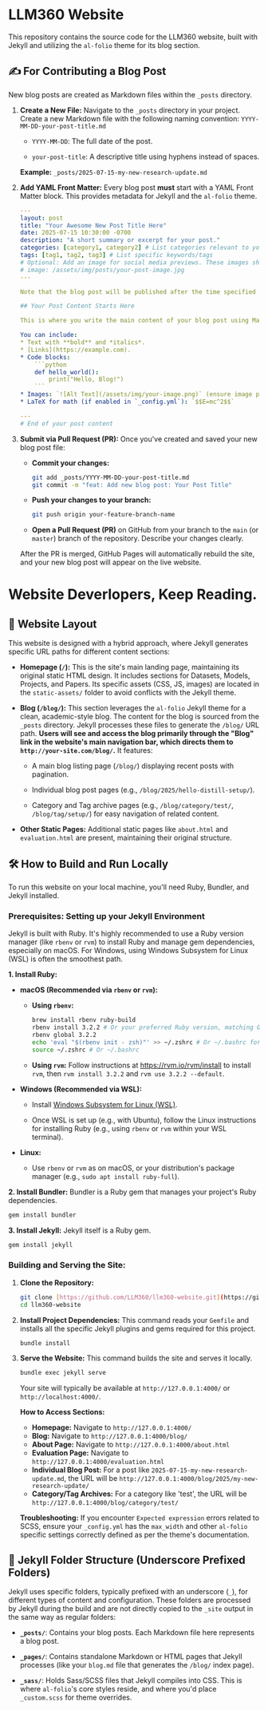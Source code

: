 # LLM360 Website

This repository contains the source code for the LLM360 website, built with Jekyll and utilizing the `al-folio` theme for its blog section.

## ✍️ For Contributing a Blog Post

New blog posts are created as Markdown files within the `_posts` directory.

1.  **Create a New File:**
    Navigate to the `_posts` directory in your project. Create a new Markdown file with the following naming convention:
    `YYYY-MM-DD-your-post-title.md`

      * `YYYY-MM-DD`: The full date of the post. 

      * `your-post-title`: A descriptive title using hyphens instead of spaces.

    **Example:** `_posts/2025-07-15-my-new-research-update.md`

2.  **Add YAML Front Matter:**
    Every blog post **must** start with a YAML Front Matter block. This provides metadata for Jekyll and the `al-folio` theme.

    ````yaml
    ---
    layout: post
    title: "Your Awesome New Post Title Here"
    date: 2025-07-15 10:30:00 -0700
    description: "A short summary or excerpt for your post." 
    categories: [category1, category2] # List categories relevant to your post
    tags: [tag1, tag2, tag3] # List specific keywords/tags
    # Optional: Add an image for social media previews. These images should be placed in the 'assets/img/posts/' folder (al-folio's asset directory).
    # image: /assets/img/posts/your-post-image.jpg
    ---

    Note that the blog post will be published after the time specified in the YAML.

    ## Your Post Content Starts Here

    This is where you write the main content of your blog post using Markdown.

    You can include:
    * Text with **bold** and *italics*.
    * [Links](https://example.com).
    * Code blocks:
        ```python
        def hello_world():
            print("Hello, Blog!")
        ```
    * Images: `![Alt Text](/assets/img/your-image.png)` (ensure image path is correct relative to root, usually `assets/img/` for theme-managed images)
    * LaTeX for math (if enabled in `_config.yml`): `$$E=mc^2$$`

    ---
    # End of your post content
    ````

3.  **Submit via Pull Request (PR):**
    Once you've created and saved your new blog post file:

      * **Commit your changes:**

        ```bash
        git add _posts/YYYY-MM-DD-your-post-title.md
        git commit -m "feat: Add new blog post: Your Post Title"
        ```

      * **Push your changes to your branch:**

        ```bash
        git push origin your-feature-branch-name
        ```

      * **Open a Pull Request (PR)** on GitHub from your branch to the `main` (or `master`) branch of the repository. Describe your changes clearly.

    After the PR is merged, GitHub Pages will automatically rebuild the site, and your new blog post will appear on the live website.


# Website Deverlopers, Keep Reading. 
## 🚀 Website Layout

This website is designed with a hybrid approach, where Jekyll generates specific URL paths for different content sections:

* **Homepage (`/`):** This is the site's main landing page, maintaining its original static HTML design. It includes sections for Datasets, Models, Projects, and Papers. Its specific assets (CSS, JS, images) are located in the `static-assets/` folder to avoid conflicts with the Jekyll theme.

* **Blog (`/blog/`):** This section leverages the `al-folio` Jekyll theme for a clean, academic-style blog. The content for the blog is sourced from the `_posts` directory. Jekyll processes these files to generate the `/blog/` URL path. **Users will see and access the blog primarily through the "Blog" link in the website's main navigation bar, which directs them to `http://your-site.com/blog/`.** It features:

    * A main blog listing page (`/blog/`) displaying recent posts with pagination.

    * Individual blog post pages (e.g., `/blog/2025/hello-distill-setup/`).

    * Category and Tag archive pages (e.g., `/blog/category/test/`, `/blog/tag/setup/`) for easy navigation of related content.

* **Other Static Pages:** Additional static pages like `about.html` and `evaluation.html` are present, maintaining their original structure.

## 🛠️ How to Build and Run Locally

To run this website on your local machine, you'll need Ruby, Bundler, and Jekyll installed.

### Prerequisites: Setting up your Jekyll Environment

Jekyll is built with Ruby. It's highly recommended to use a Ruby version manager (like `rbenv` or `rvm`) to install Ruby and manage gem dependencies, especially on macOS. For Windows, using Windows Subsystem for Linux (WSL) is often the smoothest path.

**1. Install Ruby:**

* **macOS (Recommended via `rbenv` or `rvm`):**

    * **Using `rbenv`:**

        ```bash
        brew install rbenv ruby-build
        rbenv install 3.2.2 # Or your preferred Ruby version, matching Gemfile if possible
        rbenv global 3.2.2
        echo 'eval "$(rbenv init - zsh)"' >> ~/.zshrc # Or ~/.bashrc for Bash
        source ~/.zshrc # Or ~/.bashrc
        ```

    * **Using `rvm`:** Follow instructions at <https://rvm.io/rvm/install> to install `rvm`, then `rvm install 3.2.2` and `rvm use 3.2.2 --default`.

* **Windows (Recommended via WSL):**

    * Install [Windows Subsystem for Linux (WSL)](https://learn.microsoft.com/en-us/windows/wsl/install).

    * Once WSL is set up (e.g., with Ubuntu), follow the Linux instructions for installing Ruby (e.g., using `rbenv` or `rvm` within your WSL terminal).

* **Linux:**

    * Use `rbenv` or `rvm` as on macOS, or your distribution's package manager (e.g., `sudo apt install ruby-full`).

**2. Install Bundler:**
Bundler is a Ruby gem that manages your project's Ruby dependencies.

```bash
gem install bundler
````

**3. Install Jekyll:**
Jekyll itself is a Ruby gem.

```bash
gem install jekyll
```

### Building and Serving the Site:

1.  **Clone the Repository:**

    ```bash
    git clone [https://github.com/LLM360/llm360-website.git](https://github.com/LLM360/llm360-website.git) # Replace with your actual repo URL if different
    cd llm360-website
    ```

2.  **Install Project Dependencies:**
    This command reads your `Gemfile` and installs all the specific Jekyll plugins and gems required for this project.

    ```bash
    bundle install
    ```

3.  **Serve the Website:**
    This command builds the site and serves it locally.

    ```bash
    bundle exec jekyll serve
    ```

    Your site will typically be available at `http://127.0.0.1:4000/` or `http://localhost:4000/`.

    **How to Access Sections:**

      * **Homepage:** Navigate to `http://127.0.0.1:4000/`
      * **Blog:** Navigate to `http://127.0.0.1:4000/blog/`
      * **About Page:** Navigate to `http://127.0.0.1:4000/about.html`
      * **Evaluation Page:** Navigate to `http://127.0.0.1:4000/evaluation.html`
      * **Individual Blog Post:** For a post like `2025-07-15-my-new-research-update.md`, the URL will be `http://127.0.0.1:4000/blog/2025/my-new-research-update/`
      * **Category/Tag Archives:** For a category like 'test', the URL will be `http://127.0.0.1:4000/blog/category/test/`

    **Troubleshooting:** If you encounter `Expected expression` errors related to SCSS, ensure your `_config.yml` has the `max_width` and other `al-folio` specific settings correctly defined as per the theme's documentation.

## 📁 Jekyll Folder Structure (Underscore Prefixed Folders)

Jekyll uses specific folders, typically prefixed with an underscore (`_`), for different types of content and configuration. These folders are processed by Jekyll during the build and are not directly copied to the `_site` output in the same way as regular folders:

  * **`_posts/`**: Contains your blog posts. Each Markdown file here represents a blog post.

  * **`_pages/`**: Contains standalone Markdown or HTML pages that Jekyll processes (like your `blog.md` file that generates the `/blog/` index page).

  * **`_sass/`**: Holds Sass/SCSS files that Jekyll compiles into CSS. This is where `al-folio`'s core styles reside, and where you'd place `_custom.scss` for theme overrides.
